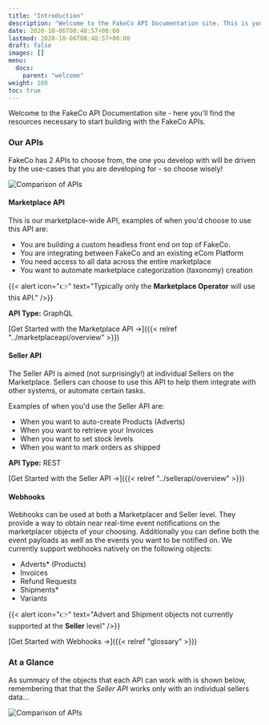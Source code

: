 ```yaml
---
title: "Introduction"
description: "Welcome to the FakeCo API Documentation site. This is your 1 stop shop for all things related to the FakeCo APis."
date: 2020-10-06T08:48:57+00:00
lastmod: 2020-10-06T08:48:57+00:00
draft: false
images: []
menu:
  docs:
    parent: "welcome"
weight: 100
toc: true
---
```


Welcome to the FakeCo API Documentation site - here you'll find the resources necessary to start building with the FakeCo APIs.

### Our APIs

FakeCo has 2 APIs to choose from, the one you develop with will be driven by the use-cases that you are developing for - so choose wisely!

![Comparison of APIs](../ourapis.png)

#### Marketplace API

This is our marketplace-wide API, examples of when you'd choose to use this API are:
- You are building a custom headless front end on top of FakeCo.
- You are integrating between FakeCo and an existing eCom Platform
- You need access to all data across the entire marketplace
- You want to automate marketplace categorization (taxonomy) creation

{{< alert icon="👉" text="Typically only the <b>Marketplace Operator</b> will use this API." />}}

**API Type:** GraphQL

[Get Started with the Marketplace API →]({{< relref "../marketplaceapi/overview" >}})

#### Seller API 

The Seller API is aimed (not surprisingly!) at individual Sellers on the Marketplace. Sellers can choose to use this API to help them integrate with other systems, or automate certain tasks. 

Examples of when you'd use the Seller API are:

- When you want to auto-create Products (Adverts)
- When you want to retrieve your Invoices
- When you want to set stock levels
- When you want to mark orders as shipped

**API Type:** REST

[Get Started with the Seller API →]({{< relref "../sellerapi/overview" >}})

#### Webhooks

Webhooks can be used at both a Marketplacer and Seller level. They provide a way to obtain near real-time event notifications on the marketplacer objects of your choosing. Additionally you can define both the event payloads as well as the events you want to be notified on. We currently support webhooks natively on the following objects:

- Adverts* (Products)
- Invoices
- Refund Requests
- Shipments*
- Variants

{{< alert icon="👉" text="Advert and Shipment objects not currently supported at the <b>Seller</b> level" />}}

[Get Started with Webhooks →]({{< relref "glossary" >}})

### At a Glance

As summary of the objects that each API can work with is shown below, remembering that that the _Seller API_ works only with an individual sellers data...

![Comparison of APIs](../glance.png)



